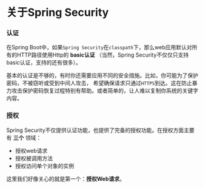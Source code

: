 关于Spring Security
===========================
### 认证
在Spring Boot中，如果`Spring Security`在`classpath`下，那么web应用默认对所有的HTTP路径使用Http的 **basic认证**
（当然，Spring Security不仅仅只支持basic认证，支持的还有很多）。

基本的认证是不够的，有时你还需要应用不同的安全措施。比如，你可能为了保护密码，不被窃听或受到中间人攻击，
希望确保请求只通过`HTTPS`到达。这在防止暴力攻击保护密码恢复过程特别有帮助。或者简单的，让人难以复制你系统的关键字内容。

### 授权
Spring Security不仅提供认证功能，也提供了完备的授权功能。在授权方面主要有 **三个** 领域：

+ 授权web请求
+ 授权被调用方法
+ 授权访问单个对象的实例

这里我们好像关心的就是第一个：**授权Web请求**。
